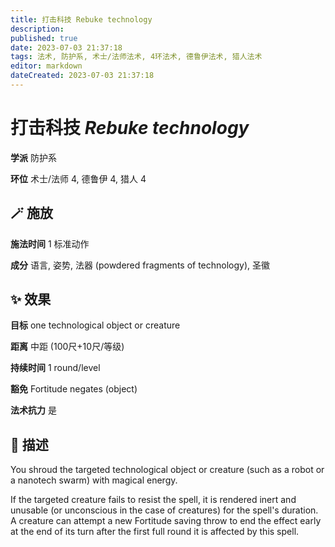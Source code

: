 ```yaml
---
title: 打击科技 Rebuke technology
description: 
published: true
date: 2023-07-03 21:37:18
tags: 法术, 防护系, 术士/法师法术, 4环法术, 德鲁伊法术, 猎人法术
editor: markdown
dateCreated: 2023-07-03 21:37:18
---
```


# **打击科技** *Rebuke technology*

**学派** 防护系 

**环位** 术士/法师 4, 德鲁伊 4, 猎人 4

## 🪄 施放

**施法时间** 1 标准动作

**成分** 语言, 姿势, 法器 (powdered fragments of technology), 圣徽

## ✨ 效果 

**目标** one technological object or creature 

**距离** 中距 (100尺+10尺/等级)  

**持续时间** 1 round/level 

**豁免** Fortitude negates (object)

**法术抗力** 是

## 📖 描述

You shroud the targeted technological object or creature (such as a robot or a nanotech swarm) with magical energy.

If the targeted creature fails to resist the spell, it is rendered inert and unusable (or unconscious in the case of creatures) for the spell's duration. A creature can attempt a new Fortitude saving throw to end the effect early at the end of its turn after the first full round it is affected by this spell.
    